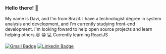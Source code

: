### Hello there! 👋

My name is Davi, and I'm from Brazil. I have a technologist degree in system analysis and development, and I'm currently studying front-end development.
I'm looking foward to help open source projects and learn helping others.:wink: :grin:
:computer: Currently learning ReactJS

[![Gmail Badge](https://img.shields.io/badge/-dbs.tj0@gmail.com-c14438?style=flat-square&logo=Gmail&logoColor=white&link=mailto:dbs.tj0@gmail.com)](mailto:dbs.tj0@gmail.com)
[![Linkedin Badge](https://img.shields.io/badge/-LinkedIn-blue?style=flat-square&logo=Linkedin&logoColor=white&link=https://www.linkedin.com/in/davi-santos-a3b494191/)](https://www.linkedin.com/in/davi-santos-a3b494191/)
